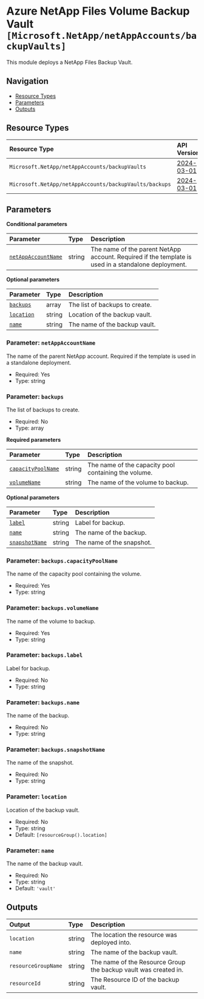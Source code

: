 # Azure NetApp Files Volume Backup Vault `[Microsoft.NetApp/netAppAccounts/backupVaults]`

This module deploys a NetApp Files Backup Vault.

## Navigation

- [Resource Types](#Resource-Types)
- [Parameters](#Parameters)
- [Outputs](#Outputs)

## Resource Types

| Resource Type | API Version |
| :-- | :-- |
| `Microsoft.NetApp/netAppAccounts/backupVaults` | [2024-03-01](https://learn.microsoft.com/en-us/azure/templates/Microsoft.NetApp/2024-03-01/netAppAccounts/backupVaults) |
| `Microsoft.NetApp/netAppAccounts/backupVaults/backups` | [2024-03-01](https://learn.microsoft.com/en-us/azure/templates/Microsoft.NetApp/2024-03-01/netAppAccounts/backupVaults/backups) |

## Parameters

**Conditional parameters**

| Parameter | Type | Description |
| :-- | :-- | :-- |
| [`netAppAccountName`](#parameter-netappaccountname) | string | The name of the parent NetApp account. Required if the template is used in a standalone deployment. |

**Optional parameters**

| Parameter | Type | Description |
| :-- | :-- | :-- |
| [`backups`](#parameter-backups) | array | The list of backups to create. |
| [`location`](#parameter-location) | string | Location of the backup vault. |
| [`name`](#parameter-name) | string | The name of the backup vault. |

### Parameter: `netAppAccountName`

The name of the parent NetApp account. Required if the template is used in a standalone deployment.

- Required: Yes
- Type: string

### Parameter: `backups`

The list of backups to create.

- Required: No
- Type: array

**Required parameters**

| Parameter | Type | Description |
| :-- | :-- | :-- |
| [`capacityPoolName`](#parameter-backupscapacitypoolname) | string | The name of the capacity pool containing the volume. |
| [`volumeName`](#parameter-backupsvolumename) | string | The name of the volume to backup. |

**Optional parameters**

| Parameter | Type | Description |
| :-- | :-- | :-- |
| [`label`](#parameter-backupslabel) | string | Label for backup. |
| [`name`](#parameter-backupsname) | string | The name of the backup. |
| [`snapshotName`](#parameter-backupssnapshotname) | string | The name of the snapshot. |

### Parameter: `backups.capacityPoolName`

The name of the capacity pool containing the volume.

- Required: Yes
- Type: string

### Parameter: `backups.volumeName`

The name of the volume to backup.

- Required: Yes
- Type: string

### Parameter: `backups.label`

Label for backup.

- Required: No
- Type: string

### Parameter: `backups.name`

The name of the backup.

- Required: No
- Type: string

### Parameter: `backups.snapshotName`

The name of the snapshot.

- Required: No
- Type: string

### Parameter: `location`

Location of the backup vault.

- Required: No
- Type: string
- Default: `[resourceGroup().location]`

### Parameter: `name`

The name of the backup vault.

- Required: No
- Type: string
- Default: `'vault'`

## Outputs

| Output | Type | Description |
| :-- | :-- | :-- |
| `location` | string | The location the resource was deployed into. |
| `name` | string | The name of the backup vault. |
| `resourceGroupName` | string | The name of the Resource Group the backup vault was created in. |
| `resourceId` | string | The Resource ID of the backup vault. |
